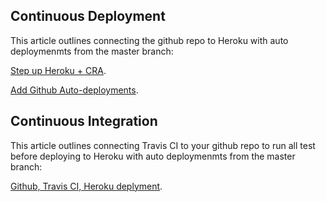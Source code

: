 ## Continuous Deployment

This article outlines connecting the github repo to Heroku with auto deploymenmts from the master branch:

[Step up Heroku + CRA](https://blog.heroku.com/deploying-react-with-zero-configuration).

[Add Github Auto-deployments](https://www.freecodecamp.org/news/how-to-deploy-a-nodejs-app-to-heroku-from-github-without-installing-heroku-on-your-machine-433bec770efe/).

## Continuous Integration

This article outlines connecting Travis CI to your github repo to run all test before deploying to Heroku with auto deploymenmts from the master branch:

[Github, Travis CI, Heroku deplyment](https://codeburst.io/ci-cd-with-github-travis-ci-and-heroku-e088a24f32ef).
